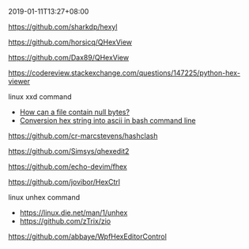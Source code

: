 2019-01-11T13:27+08:00

https://github.com/sharkdp/hexyl

https://github.com/horsicq/QHexView

https://github.com/Dax89/QHexView

https://codereview.stackexchange.com/questions/147225/python-hex-viewer

linux xxd command

- [How can a file contain null bytes?](https://stackoverflow.com/questions/34621006/how-can-a-file-contain-null-bytes)
- [Conversion hex string into ascii in bash command line](https://stackoverflow.com/questions/13160309/conversion-hex-string-into-ascii-in-bash-command-line)

https://github.com/cr-marcstevens/hashclash

https://github.com/Simsys/qhexedit2

https://github.com/echo-devim/fhex

https://github.com/jovibor/HexCtrl

linux unhex command

- https://linux.die.net/man/1/unhex
- https://github.com/zTrix/zio

https://github.com/abbaye/WpfHexEditorControl